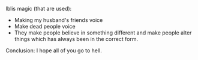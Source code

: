 Iblis magic (that are used):
- Making my husband's friends voice
- Make dead people voice
- They make people believe in something different and make people alter things which has always been in the correct form.

Conclusion:
I hope all of you go to hell.